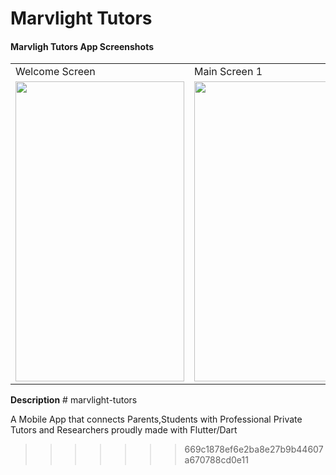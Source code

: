 # Marvlight Tutors
#### Marvligh Tutors App Screenshots
<table>
  <tr>
    <td>Welcome Screen</td>
     <td>Main Screen 1</td>
     <td>Main Screen 2</td>
  </tr>
  <tr>
    <td><img src="https://user-images.githubusercontent.com/48892912/90362545-c7ad7900-e058-11ea-80a8-269b01fae8b4.png" width=270 height=480></td>
    <td><img src="https://user-images.githubusercontent.com/48892912/90362431-86b56480-e058-11ea-848a-6ec907f362dc.png" width=270 height=480></td>
    <td><img src="https://user-images.githubusercontent.com/48892912/90362438-8b7a1880-e058-11ea-94c4-4379ff9fadf1.png" width=270 height=480></td>
  </tr>
 </table>
<strong>Description</strong>
# marvlight-tutors

A Mobile App that connects Parents,Students with Professional Private Tutors and Researchers proudly made with Flutter/Dart
>>>>>>> 669c1878ef6e2ba8e27b9b44607a670788cd0e11

